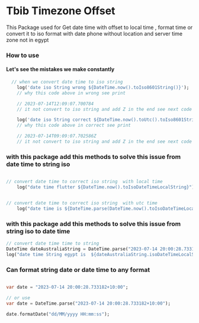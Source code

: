# Tbib Timezone Offset

This Package used for Get date time with offset to local time , format time or convert it to iso format with date phone without location and server time zone not in egypt

<h3> How to use</h3>

<h4> Let's see the mistakes we make constantly  </h4>

```dart
  // when we convert date time to iso string
    log('date iso String wrong ${DateTime.now().toIso8601String()}');  
    // why this code above in wrong see print

    // 2023-07-14T12:09:07.700784
    // it not convert to iso string and add Z in the end see next code and log and don't remove two hours from egypt but add it as iso.

    log('date iso String correct ${DateTime.now().toUtc().toIso8601String()}');
    // why this code above in correct see print 

    // 2023-07-14T09:09:07.702586Z
    // it not convert to iso string and add Z in the end see next code

```

<h3> with this package add this methods to solve this issue from date time  to string iso </h3>

```dart

// convert date time to correct iso string  with local time
    log("date time flutter ${DateTime.now().toIsoDateTimeLocalString}");


// convert date time to correct iso string  with utc time
    log("date time is ${DateTime.parse(DateTime.now().toIsoDateTimeLocalString).getLocalDateTime}");

```

<h3> with this package add this methods to solve this issue from string iso to date time   </h3>

```dart
// convert date time time to string 
DateTime dateAustraliaString = DateTime.parse("2023-07-14 20:00:28.733182+10:00");
log("date time String egypt is  ${dateAustraliaString.isoDateTimeLocalString}");

```

<h3> Can format string date or date time to any format  </h3>

```dart

var date = "2023-07-14 20:00:28.733182+10:00";

// or use 
var date = DateTime.parse("2023-07-14 20:00:28.733182+10:00");

date.formatDate("dd/MM/yyyy HH:mm:ss");

```
